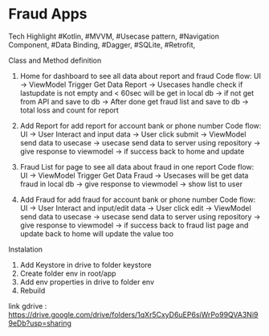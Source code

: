 # Fraud Apps

Tech Highlight
#Kotlin,
#MVVM,
#Usecase pattern,
#Navigation Component,
#Data Binding,
#Dagger,
#SQLite,
#Retrofit,

Class and Method definition

1. Home
    for dashboard to see all data about report and fraud
    Code flow:
    UI ->
    ViewModel Trigger Get Data Report ->
    Usecases handle check if lastupdate is not empty and < 60sec will be get in local db ->
    if not get from API and save to db -> After done get fraud list and save to db ->
    total loss and count for report

2. Add Report
    for add report for account bank or phone number
    Code flow:
    UI ->
    User Interact and input data ->
    User click submit ->
    ViewModel send data to usecase ->
    usecase send data to server using repository ->
    give response to viewmodel -> if success back to home and update

3. Fraud List
    for page to see all data about fraud in one report
    Code flow:
    UI ->
    ViewModel Trigger Get Data Fraud ->
    Usecases will be get data fraud in local db ->
    give response to viewmodel ->
    show list to user

4. Add Fraud
    for add fraud for account bank or phone number
    Code flow:
    UI ->
    User Interact and input/edit data ->
    User click edit ->
    ViewModel send data to usecase ->
    usecase send data to server using repository ->
    give response to viewmodel -> if success back to fraud list page and update
    back to home will update the value too


Instalation

1. Add Keystore in drive to folder keystore
2. Create folder env in root/app
3. Add env properties in drive to folder env
4. Rebuild

link gdrive : https://drive.google.com/drive/folders/1qXr5CxyD6uEP6siWrPo99QVA3Ni99eDb?usp=sharing

